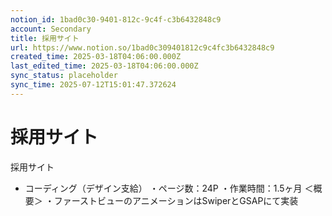 ```yaml
---
notion_id: 1bad0c30-9401-812c-9c4f-c3b6432848c9
account: Secondary
title: 採用サイト
url: https://www.notion.so/1bad0c309401812c9c4fc3b6432848c9
created_time: 2025-03-18T04:06:00.000Z
last_edited_time: 2025-03-18T04:06:00.000Z
sync_status: placeholder
sync_time: 2025-07-12T15:01:47.372624
---
```

# 採用サイト

採用サイト
  - コーディング（デザイン支給）
・ページ数：24P
・作業時間：1.5ヶ月
＜概要＞
・ファーストビューのアニメーションはSwiperとGSAPにて実装
  
